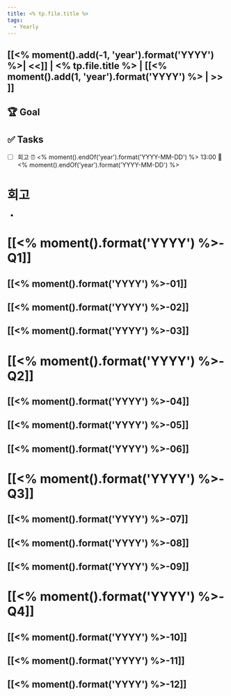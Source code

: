 ```yaml
---
title: <% tp.file.title %>
tags:
  - Yearly
---
```


## [[<% moment().add(-1, 'year').format('YYYY') %>| <<]] | <% tp.file.title %> | [[<% moment().add(1, 'year').format('YYYY') %> | >> ]]

## 🏆 Goal

## ✅ Tasks
- [ ] 회고 ⏰ <% moment().endOf('year').format('YYYY-MM-DD') %> 13:00 📅 <% moment().endOf('year').format('YYYY-MM-DD') %>
# 회고
- 
# [[<% moment().format('YYYY') %>-Q1]]
## [[<% moment().format('YYYY') %>-01]]
## [[<% moment().format('YYYY') %>-02]]
## [[<% moment().format('YYYY') %>-03]]
# [[<% moment().format('YYYY') %>-Q2]]
## [[<% moment().format('YYYY') %>-04]]
## [[<% moment().format('YYYY') %>-05]]
## [[<% moment().format('YYYY') %>-06]]
# [[<% moment().format('YYYY') %>-Q3]]
## [[<% moment().format('YYYY') %>-07]]
## [[<% moment().format('YYYY') %>-08]]
## [[<% moment().format('YYYY') %>-09]]
# [[<% moment().format('YYYY') %>-Q4]]

## [[<% moment().format('YYYY') %>-10]]
## [[<% moment().format('YYYY') %>-11]]
## [[<% moment().format('YYYY') %>-12]]
